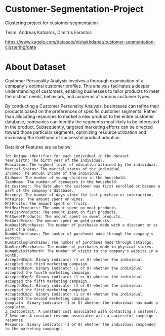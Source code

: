 # Customer-Segmentation-Project

Clustering project for customer segmentation

Team: Andreas Katsaros, Dimitris Farantos

https://www.kaggle.com/datasets/vishakhdapat/customer-segmentation-clustering/data

# About Dataset

Customer Personality Analysis involves a thorough examination of a company's optimal customer profiles. This analysis facilitates a deeper understanding of customers, enabling businesses to tailor products to meet the distinct needs, behaviors, and concerns of various customer types.

By conducting a Customer Personality Analysis, businesses can refine their products based on the preferences of specific customer segments. Rather than allocating resources to market a new product to the entire customer database, companies can identify the segments most likely to be interested in the product. Subsequently, targeted marketing efforts can be directed toward those particular segments, optimizing resource utilization and increasing the likelihood of successful product adoption.

Details of Features are as below:

    Id: Unique identifier for each individual in the dataset.
    Year_Birth: The birth year of the individual.
    Education: The highest level of education attained by the individual.
    Marital_Status: The marital status of the individual.
    Income: The annual income of the individual.
    Kidhome: The number of young children in the household.
    Teenhome: The number of teenagers in the household.
    Dt_Customer: The date when the customer was first enrolled or became a part of the company's database.
    Recency: The number of days since the last purchase or interaction.
    MntWines: The amount spent on wines.
    MntFruits: The amount spent on fruits.
    MntMeatProducts: The amount spent on meat products.
    MntFishProducts: The amount spent on fish products.
    MntSweetProducts: The amount spent on sweet products.
    MntGoldProds: The amount spent on gold products.
    NumDealsPurchases: The number of purchases made with a discount or as part of a deal.
    NumWebPurchases: The number of purchases made through the company's website.
    NumCatalogPurchases: The number of purchases made through catalogs.
    NumStorePurchases: The number of purchases made in physical stores.
    NumWebVisitsMonth: The number of visits to the company's website in a month.
    AcceptedCmp3: Binary indicator (1 or 0) whether the individual accepted the third marketing campaign.
    AcceptedCmp4: Binary indicator (1 or 0) whether the individual accepted the fourth marketing campaign.
    AcceptedCmp5: Binary indicator (1 or 0) whether the individual accepted the fifth marketing campaign.
    AcceptedCmp1: Binary indicator (1 or 0) whether the individual accepted the first marketing campaign.
    AcceptedCmp2: Binary indicator (1 or 0) whether the individual accepted the second marketing campaign.
    Complain: Binary indicator (1 or 0) whether the individual has made a complaint.
    Z_CostContact: A constant cost associated with contacting a customer.
    Z_Revenue: A constant revenue associated with a successful campaign response.
    Response: Binary indicator (1 or 0) whether the individual responded to the marketing campaign.


